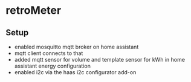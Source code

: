 # retroMeter

## Setup
- enabled mosquitto mqtt broker on home assistant
- mqtt client connects to that
- added mqtt sensor for volume and template sensor for kWh in home assistant energy configuration
- enabled i2c via the haas i2c configurator add-on
